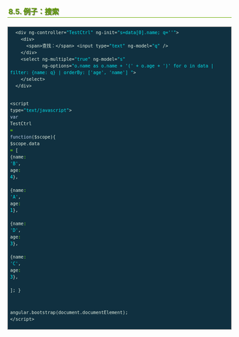 <h2 style=" border-bottom: 1px solid #69ab01; color: #5e9802; padding: 2px; text-shadow: 1px 1px 1px gray; margin: 20px auto; font-size: medium;">8.5. 例子：搜索</h2>


<div class="highlight" style="background: #103040"><pre style=" white-space: pre-wrap; word-wrap: break-word; border: 1px solid #888; font-size: small; line-height: 1.5em; padding: 5px;; color: #e0eee0; background: #103040;">  <span style="color: #e0eee0">&lt;div</span> <span style="color: #e0eee0">ng-controller=</span><span style="color: #00e5ee">&quot;TestCtrl&quot;</span> <span style="color: #e0eee0">ng-init=</span><span style="color: #00e5ee">&quot;s=data[0].name; q=&#39;&#39;&quot;</span><span style="color: #e0eee0">&gt;</span>
    <span style="color: #e0eee0">&lt;div&gt;</span>
      <span style="color: #e0eee0">&lt;span&gt;</span>查找：<span style="color: #e0eee0">&lt;/span&gt;</span> <span style="color: #e0eee0">&lt;input</span> <span style="color: #e0eee0">type=</span><span style="color: #00e5ee">&quot;text&quot;</span> <span style="color: #e0eee0">ng-model=</span><span style="color: #00e5ee">&quot;q&quot;</span> <span style="color: #e0eee0">/&gt;</span>
    <span style="color: #e0eee0">&lt;/div&gt;</span>
    <span style="color: #e0eee0">&lt;select</span> <span style="color: #e0eee0">ng-multiple=</span><span style="color: #00e5ee">&quot;true&quot;</span> <span style="color: #e0eee0">ng-model=</span><span style="color: #00e5ee">&quot;s&quot;</span>
            <span style="color: #e0eee0">ng-options=</span><span style="color: #00e5ee">&quot;o.name as o.name + &#39;(&#39; + o.age + &#39;)&#39; for o in data | filter: {name: q} | orderBy: [&#39;age&#39;, &#39;name&#39;] &quot;</span><span style="color: #e0eee0">&gt;</span>
    <span style="color: #e0eee0">&lt;/select&gt;</span>
  <span style="color: #e0eee0">&lt;/div&gt;</span>
  
  <span style="color: #e0eee0">&lt;script type=</span><span style="color: #00e5ee">&quot;text/javascript&quot;</span><span style="color: #e0eee0">&gt;</span>
  <span style="color: #bcd2ee">var</span> <span style="color: #e0eee0">TestCtrl</span> <span style="color: #7fff00">=</span> <span style="color: #bcd2ee">function</span>(<span style="color: #e0eee0">$scope</span>){
    <span style="color: #e0eee0">$scope</span>.<span style="color: #e0eee0">data</span> <span style="color: #7fff00">=</span> [
      {<span style="color: #e0eee0">name</span><span style="color: #7fff00">:</span> <span style="color: #00e5ee">&#39;B&#39;</span>, <span style="color: #e0eee0">age</span><span style="color: #7fff00">:</span> <span style="color: #00ffff">4</span>},  
      {<span style="color: #e0eee0">name</span><span style="color: #7fff00">:</span> <span style="color: #00e5ee">&#39;A&#39;</span>, <span style="color: #e0eee0">age</span><span style="color: #7fff00">:</span> <span style="color: #00ffff">1</span>},  
      {<span style="color: #e0eee0">name</span><span style="color: #7fff00">:</span> <span style="color: #00e5ee">&#39;D&#39;</span>, <span style="color: #e0eee0">age</span><span style="color: #7fff00">:</span> <span style="color: #00ffff">3</span>},  
      {<span style="color: #e0eee0">name</span><span style="color: #7fff00">:</span> <span style="color: #00e5ee">&#39;C&#39;</span>, <span style="color: #e0eee0">age</span><span style="color: #7fff00">:</span> <span style="color: #00ffff">3</span>},  
    ];
  }
  
  <span style="color: #e0eee0">angular</span>.<span style="color: #e0eee0">bootstrap</span>(<span style="color: #e0eee0">document</span>.<span style="color: #e0eee0">documentElement</span>);
  <span style="color: #e0eee0">&lt;/script&gt;</span>
</pre></div>
